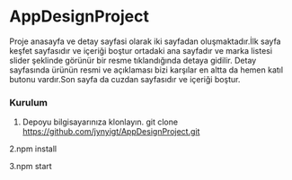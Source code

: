 # AppDesignProject
Proje anasayfa ve detay sayfasi olarak iki sayfadan oluşmaktadır.İlk sayfa keşfet sayfasıdır ve içeriği boştur ortadaki ana sayfadır ve marka listesi slider şeklinde görünür bir resme tıklandığında detaya gidilir.
Detay sayfasında ürünün resmi ve açıklaması bizi karşılar en altta da hemen katıl butonu vardır.Son sayfa da cuzdan sayfasıdır ve içeriği boştur.

### Kurulum

1. Depoyu bilgisayarınıza klonlayın.
git clone https://github.com/jynyigt/AppDesignProject.git

2.npm install

3.npm start
